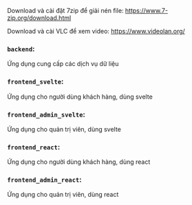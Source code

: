 Download và cài đặt 7zip để giải nén file: https://www.7-zip.org/download.html

Download và cài VLC để xem video: https://www.videolan.org/

### `backend`: 
Ứng dụng cung cấp các dịch vụ dữ liệu


### `frontend_svelte`: 
Ứng dụng cho người dùng khách hàng, dùng svelte


### `frontend_admin_svelte`: 
Ứng dụng cho quản trị viên, dùng svelte


### `frontend_react`: 
Ứng dụng cho người dùng khách hàng, dùng react


### `frontend_admin_react`: 
Ứng dụng cho quản trị viên, dùng react